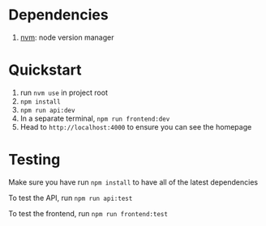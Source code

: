 # Dependencies

1. [nvm](https://github.com/creationix/nvm#installation): node version manager

# Quickstart
1. run `nvm use` in project root
1. `npm install`
1. `npm run api:dev`
1. In a separate terminal, `npm run frontend:dev`
1. Head to `http://localhost:4000` to ensure you can see the homepage


# Testing

Make sure you have run
`npm install`
to have all of the latest dependencies

To test the API, run
`npm run api:test`

To test the frontend, run
`npm run frontend:test`


